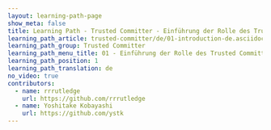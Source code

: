 ```yaml
---
layout: learning-path-page
show_meta: false
title: Learning Path - Trusted Committer - Einführung der Rolle des Trusted Committers
learning_path_article: trusted-committer/de/01-introduction-de.asciidoc
learning_path_group: Trusted Committer
learning_path_menu_title: 01 - Einführung der Rolle des Trusted Committers
learning_path_position: 1
learning_path_translation: de
no_video: true
contributors:
  - name: rrrutledge
    url: https://github.com/rrrutledge
  - name: Yoshitake Kobayashi
    url: https://github.com/ystk
---
```

<!--- This file autogenerated from https://github.com/InnerSourceCommons/InnerSourceLearningPath/blob/master/scripts/generate_learning_path_markdown.js -->